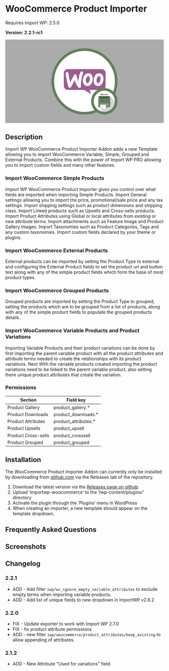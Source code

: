 # WooCommerce Product Importer

Requires Import WP: 2.5.0

**Version: 2.2.1-rc1**

![WooCommerce Product Importer](./assets/iwp-addon-woocommerce.png)

## Description

Import WP WooCommerce Product Importer Addon adds a new Template allowing you to import WooCommerce Variable, Simple, Grouped and External Products. Combine this with the power of Import WP PRO allowing you to import custom fields and many other features.

### Import WooCommerce Simple Products

Import WP WooCommerce Product Importer gives you control over what fields are imported when importing Simple Products. Import General settings allowing you to import the price, promotional/sale price and any tax settings. Import shipping settings such as product dimensions and shipping class. Import Linked products such as Upsells and Cross-sells products. Import Product Attributes using Global or local attributes from existing or new attribute terms. Import attachments such as Feature Image and Product Gallery Images. Import Taxonomies such as Product Categories, Tags and any custom taxonomies. Import custom fields declared by your theme or plugins.

### Import WooCommerce External Products

External products can be imported by setting the Product Type to external and configuring the External Product fields to set the product url and button text along with any of the simple product fields which form the base of most product types.

### Import WooCommerce Grouped Products

Grouped products are imported by setting the Product Type to grouped, setting the products which are to be grouped from a list of products, along with any of the simple product fields to populate the grouped products details.

### Import WooCommerce Variable Products and Product Variations

Importing Variable Products and their product variations can be done by first importing the parent variable product with all the product attributes and attribute terms needed to create the relationships with its product variations. Next With the variable products created importing the product variations need to be linked to the parent variable product, also setting there unique product attributes that create the variation.

### Permissions

| Section             | Field key             |
| ------------------- | --------------------- |
| Product Gallery     | product_gallery.\*    |
| Product Downloads   | product_downloads.\*  |
| Product Attributes  | product_attributes.\* |
| Product Upsells     | product_upsell        |
| Product Cross-sells | product_crosssell     |
| Product Grouped     | product_grouped       |

## Installation

The WooCommerce Product Importer Addon can currently only be installed by downloading from [github.com](https://github.com/jcollings/importwp-woocommerce) via the Releases tab of the repository.

1. Download the latest version via the [Releases page on github](https://github.com/jcollings/importwp-woocommerce/releases).
1. Upload ‘importwp-woocommerce’ to the ‘/wp-content/plugins/’ directory
1. Activate the plugin through the ‘Plugins’ menu in WordPress
1. When creating an importer, a new template should appear on the template dropdown.

## Frequently Asked Questions

## Screenshots

## Changelog

### 2.2.1

- ADD - Add filter `iwp/wc_ignore_empty_variable_attributes` to exclude empty terms when importing variable products.
- ADD - Add list of unique fields to new dropdown in ImportWP v2.8.2

### 2.2.0

- FIX - Update exporter to work with Import WP 2.7.0
- FIX - fix product attribute permissions
- ADD - new filter `iwp/woocommerce/product_attributes/keep_existing` to allow appending of attributes.

### 2.1.2

- ADD - New Attribute "Used for variations" field.
